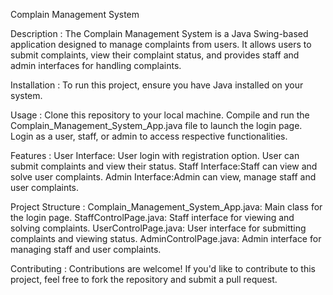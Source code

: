 Complain Management System

Description : 
The Complain Management System is a Java Swing-based application designed to manage complaints from users. It allows users to submit complaints, view their complaint status, and provides staff and admin interfaces for handling complaints.

Installation : 
To run this project, ensure you have Java installed on your system.

Usage : 
Clone this repository to your local machine.
Compile and run the Complain_Management_System_App.java file to launch the login page.
Login as a user, staff, or admin to access respective functionalities.

Features :
User Interface: User login with registration option.
                User can submit complaints and view their status.
Staff Interface:Staff can view and solve user complaints.
Admin Interface:Admin can view, manage staff and user complaints.

Project Structure : 
Complain_Management_System_App.java: Main class for the login page.
StaffControlPage.java: Staff interface for viewing and solving complaints.
UserControlPage.java: User interface for submitting complaints and viewing status.
AdminControlPage.java: Admin interface for managing staff and user complaints.

Contributing :
Contributions are welcome! If you'd like to contribute to this project, feel free to fork the repository and submit a pull request.
